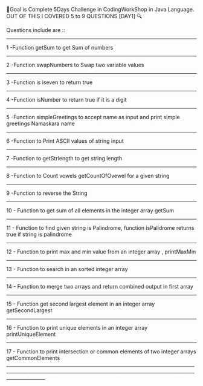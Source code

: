 🚨Goal is Complete 5Days Challenge in CodingWorkShop in Java Language.
OUT OF THIS I COVERED 5 to 9 QUESTIONS [DAY1] 🔍

Questions include are ::
____________________________________________________________________________________________________________________________________________________________________________
1 -Function getSum to get Sum of numbers
____________________________________________________________________________________________________________________________________________________________________________
2 -Function swapNumbers to Swap two variable values
____________________________________________________________________________________________________________________________________________________________________________
3 -Function is iseven to return true 
____________________________________________________________________________________________________________________________________________________________________________
4 -Function isNumber to return true if it is a digit
____________________________________________________________________________________________________________________________________________________________________________
5 -Function  simpleGreetings to accept name as input and print simple greetings Namaskara name
____________________________________________________________________________________________________________________________________________________________________________
6 -Function to Print ASCII  values of string input
____________________________________________________________________________________________________________________________________________________________________________
7 -Function to getStrlength to get string length
____________________________________________________________________________________________________________________________________________________________________________
8 -Function to Count vowels  getCountOfOvewel for a given string
____________________________________________________________________________________________________________________________________________________________________________
9 -Function to reverse the String
____________________________________________________________________________________________________________________________________________________________________________
10 - Function to get sum of all elements in the integer array getSum
____________________________________________________________________________________________________________________________________________________________________________
11 - Function to find given string is Palindrome, function isPalidrome returns true if string is palindrome
____________________________________________________________________________________________________________________________________________________________________________
12 - Function to print max and min value from an integer array ,  printMaxMin
____________________________________________________________________________________________________________________________________________________________________________
13 - Function to search in an sorted integer array
____________________________________________________________________________________________________________________________________________________________________________
14 - Function to merge two arrays and return combined output in first array
____________________________________________________________________________________________________________________________________________________________________________
15 - Function get second largest element in an integer array  getSecondLargest
____________________________________________________________________________________________________________________________________________________________________________
16 - Function to print unique elements in an integer array   printUniqueElement
____________________________________________________________________________________________________________________________________________________________________________
17 - Function to print intersection or common elements of two integer arrays  getCommonElements
        ____________________________________________________________________________________________________________________________________________________________________________


